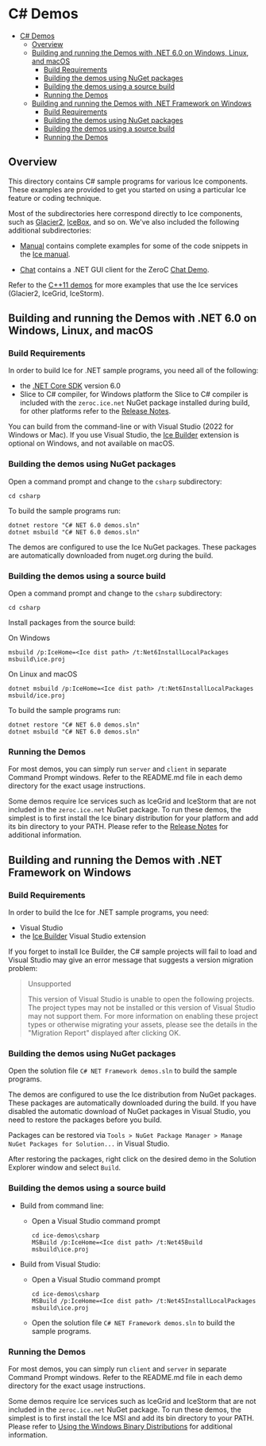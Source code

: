 # C# Demos

- [C# Demos](#c-demos)
  - [Overview](#overview)
  - [Building and running the Demos with .NET 6.0 on Windows, Linux, and macOS](#building-and-running-the-demos-with-net-60-on-windows-linux-and-macos)
    - [Build Requirements](#build-requirements)
    - [Building the demos using NuGet packages](#building-the-demos-using-nuget-packages)
    - [Building the demos using a source build](#building-the-demos-using-a-source-build)
    - [Running the Demos](#running-the-demos)
  - [Building and running the Demos with .NET Framework on Windows](#building-and-running-the-demos-with-net-framework-on-windows)
    - [Build Requirements](#build-requirements-1)
    - [Building the demos using NuGet packages](#building-the-demos-using-nuget-packages-1)
    - [Building the demos using a source build](#building-the-demos-using-a-source-build-1)
    - [Running the Demos](#running-the-demos-1)

## Overview

This directory contains C# sample programs for various Ice components. These
examples are provided to get you started on using a particular Ice feature or
coding technique.

Most of the subdirectories here correspond directly to Ice components, such as
[Glacier2](./Glacier2), [IceBox](./IceBox), and so on. We've also included the
following additional subdirectories:

- [Manual](./Manual) contains complete examples for some of the code snippets
in the [Ice manual][1].

- [Chat](./Chat) contains a .NET GUI client for the ZeroC [Chat Demo][2].

Refer to the [C++11 demos](../cpp11) for more examples that use the Ice services
(Glacier2, IceGrid, IceStorm).

## Building and running the Demos with .NET 6.0 on Windows, Linux, and macOS

### Build Requirements

In order to build Ice for .NET sample programs, you need all of the following:

- the [.NET Core SDK][5] version 6.0
- Slice to C# compiler, for Windows platform the Slice to C# compiler is included
  with the `zeroc.ice.net` NuGet package installed during build, for other platforms
  refer to the [Release Notes][6].

You can build from the command-line or with Visual Studio (2022 for Windows or Mac). If you use Visual Studio,
the [Ice Builder][3] extension is optional on Windows, and not available on macOS.

### Building the demos using NuGet packages

Open a command prompt and change to the `csharp` subdirectory:

```shell
cd csharp
```

To build the sample programs run:

```shell
dotnet restore "C# NET 6.0 demos.sln"
dotnet msbuild "C# NET 6.0 demos.sln"
```

The demos are configured to use the Ice NuGet packages. These packages are automatically
downloaded from nuget.org during the build.

### Building the demos using a source build

Open a command prompt and change to the `csharp` subdirectory:

```shell
cd csharp
```

Install packages from the source build:

On Windows

```shell
msbuild /p:IceHome=<Ice dist path> /t:Net6InstallLocalPackages msbuild\ice.proj
```

On Linux and macOS

```shell
dotnet msbuild /p:IceHome=<Ice dist path> /t:Net6InstallLocalPackages msbuild/ice.proj
```

To build the sample programs run:

```shell
dotnet restore "C# NET 6.0 demos.sln"
dotnet msbuild "C# NET 6.0 demos.sln"
```

### Running the Demos

For most demos, you can simply run `server` and `client` in separate Command
Prompt windows.  Refer to the README.md file in each demo directory for the
exact usage instructions.

Some demos require Ice services such as IceGrid and IceStorm that are not
included in the `zeroc.ice.net` NuGet package. To run these demos, the simplest
is to first install the Ice binary distribution for your platform  and add its bin
directory to your PATH. Please refer to the [Release Notes][6] for additional information.

## Building and running the Demos with .NET Framework on Windows

### Build Requirements

In order to build the Ice for .NET sample programs, you need:

- Visual Studio
- the [Ice Builder][3] Visual Studio extension

If you forget to install Ice Builder, the C# sample projects will fail to load and
Visual Studio may give an error message that suggests a version migration problem:
> Unsupported
>
> This version of Visual Studio is unable to open the following projects. The project types may not be installed or this version of Visual Studio may not support them.
> For more information on enabling these project types or otherwise migrating your assets, please see the details in the "Migration Report" displayed after clicking OK.

### Building the demos using NuGet packages

Open the solution file `C# NET Framework demos.sln` to build the sample programs.

The demos are configured to use the Ice distribution from NuGet packages. These
packages are automatically downloaded during the build. If you have disabled the
automatic download of NuGet packages in Visual Studio, you need to restore the
packages before you build.

Packages can be restored via `Tools > NuGet Package Manager > Manage NuGet
Packages for Solution...` in Visual Studio.

After restoring the packages, right click on the desired demo in the Solution
Explorer window and select `Build`.

### Building the demos using a source build

- Build from command line:
  - Open a Visual Studio command prompt

    ```shell
    cd ice-demos\csharp
    MSBuild /p:IceHome=<Ice dist path> /t:Net45Build msbuild\ice.proj
    ```

- Build from Visual Studio:
  - Open a Visual Studio command prompt

    ```shell
    cd ice-demos\csharp
    MSBuild /p:IceHome=<Ice dist path> /t:Net45InstallLocalPackages msbuild\ice.proj
    ```

  - Open the solution file `C# NET Framework demos.sln` to build the sample programs.

### Running the Demos

For most demos, you can simply run `client` and `server` in separate Command
Prompt windows.  Refer to the README.md file in each demo directory for the
exact usage instructions.

Some demos require Ice services such as IceGrid and IceStorm that are not
included in the `zeroc.ice.net` NuGet package. To run these demos, the simplest
is to first install the Ice MSI and add its bin directory to your PATH. Please
refer to [Using the Windows Binary Distributions][4] for additional information.

[1]: https://doc.zeroc.com/ice/3.7/introduction
[2]: https://doc.zeroc.com/technical-articles/general-topics/chat-demo
[3]: https://marketplace.visualstudio.com/items?itemName=ZeroCInc.IceBuilder
[4]: https://doc.zeroc.com/ice/3.7/release-notes/using-the-windows-binary-distributions
[5]: https://download/dotnet/6.0
[6]: https://doc.zeroc.com/rel/ice-releases/ice-3-7/ice-3-7-9-release-notes
